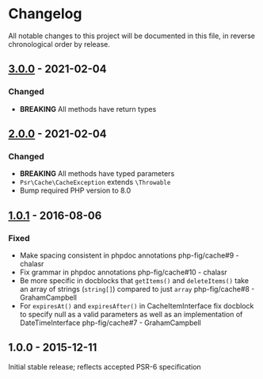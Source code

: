 # Changelog

All notable changes to this project will be documented in this file, in reverse chronological order by release.

## [3.0.0](https://github.com/php-fig/cache/compare/2.0.0...3.0.0) - 2021-02-04

### Changed

- **BREAKING** All methods have return types

## [2.0.0](https://github.com/php-fig/cache/compare/1.0.1...2.0.0) - 2021-02-04

### Changed

- **BREAKING** All methods have typed parameters
- `Psr\Cache\CacheException` extends `\Throwable`
- Bump required PHP version to 8.0

## [1.0.1](https://github.com/php-fig/cache/compare/1.0.0...1.0.1) - 2016-08-06

### Fixed

- Make spacing consistent in phpdoc annotations php-fig/cache#9 - chalasr
- Fix grammar in phpdoc annotations php-fig/cache#10 - chalasr
- Be more specific in docblocks that `getItems()` and `deleteItems()` take an array of strings (`string[]`) compared to just `array` php-fig/cache#8 - GrahamCampbell
- For `expiresAt()` and `expiresAfter()` in CacheItemInterface fix docblock to specify null as a valid parameters as well as an implementation of DateTimeInterface php-fig/cache#7 - GrahamCampbell

## 1.0.0 - 2015-12-11

Initial stable release; reflects accepted PSR-6 specification
